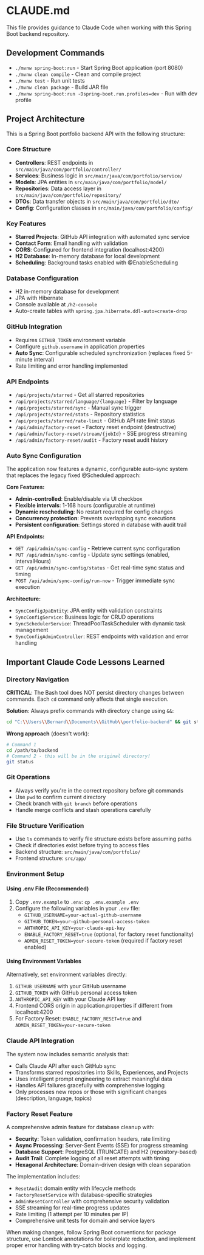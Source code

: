 # CLAUDE.md

This file provides guidance to Claude Code when working with this Spring Boot backend repository.

## Development Commands

- `./mvnw spring-boot:run` - Start Spring Boot application (port 8080)
- `./mvnw clean compile` - Clean and compile project
- `./mvnw test` - Run unit tests
- `./mvnw clean package` - Build JAR file
- `./mvnw spring-boot:run -Dspring-boot.run.profiles=dev` - Run with dev profile

## Project Architecture

This is a Spring Boot portfolio backend API with the following structure:

### Core Structure
- **Controllers**: REST endpoints in `src/main/java/com/portfolio/controller/`
- **Services**: Business logic in `src/main/java/com/portfolio/service/`
- **Models**: JPA entities in `src/main/java/com/portfolio/model/`
- **Repositories**: Data access layer in `src/main/java/com/portfolio/repository/`
- **DTOs**: Data transfer objects in `src/main/java/com/portfolio/dto/`
- **Config**: Configuration classes in `src/main/java/com/portfolio/config/`

### Key Features
- **Starred Projects**: GitHub API integration with automated sync service
- **Contact Form**: Email handling with validation
- **CORS**: Configured for frontend integration (localhost:4200)
- **H2 Database**: In-memory database for local development
- **Scheduling**: Background tasks enabled with @EnableScheduling

### Database Configuration
- H2 in-memory database for development
- JPA with Hibernate
- Console available at `/h2-console`
- Auto-create tables with `spring.jpa.hibernate.ddl-auto=create-drop`

### GitHub Integration
- Requires `GITHUB_TOKEN` environment variable
- Configure `github.username` in application.properties
- **Auto Sync**: Configurable scheduled synchronization (replaces fixed 5-minute interval)
- Rate limiting and error handling implemented

### API Endpoints
- `/api/projects/starred` - Get all starred repositories
- `/api/projects/starred/language/{language}` - Filter by language
- `/api/projects/starred/sync` - Manual sync trigger
- `/api/projects/starred/stats` - Repository statistics
- `/api/projects/starred/rate-limit` - GitHub API rate limit status
- `/api/admin/factory-reset` - Factory reset endpoint (destructive)
- `/api/admin/factory-reset/stream/{jobId}` - SSE progress streaming
- `/api/admin/factory-reset/audit` - Factory reset audit history

### Auto Sync Configuration
The application now features a dynamic, configurable auto-sync system that replaces the legacy fixed @Scheduled approach:

**Core Features:**
- **Admin-controlled**: Enable/disable via UI checkbox
- **Flexible intervals**: 1-168 hours (configurable at runtime)
- **Dynamic rescheduling**: No restart required for config changes
- **Concurrency protection**: Prevents overlapping sync executions
- **Persistent configuration**: Settings stored in database with audit trail

**API Endpoints:**
- `GET /api/admin/sync-config` - Retrieve current sync configuration
- `PUT /api/admin/sync-config` - Update sync settings (enabled, intervalHours)
- `GET /api/admin/sync-config/status` - Get real-time sync status and timing
- `POST /api/admin/sync-config/run-now` - Trigger immediate sync execution

**Architecture:**
- `SyncConfigJpaEntity`: JPA entity with validation constraints
- `SyncConfigService`: Business logic for CRUD operations
- `SyncSchedulerService`: ThreadPoolTaskScheduler with dynamic task management
- `SyncConfigAdminController`: REST endpoints with validation and error handling

## Important Claude Code Lessons Learned

### Directory Navigation
**CRITICAL**: The Bash tool does NOT persist directory changes between commands. Each `cd` command only affects that single execution.

**Solution**: Always prefix commands with directory change using `&&`:
```bash
cd "C:\\Users\\Bernard\\Documents\\GitHub\\portfolio-backend" && git status
```

**Wrong approach** (doesn't work):
```bash
# Command 1
cd /path/to/backend
# Command 2 - this will be in the original directory!
git status
```

### Git Operations
- Always verify you're in the correct repository before git commands
- Use `pwd` to confirm current directory
- Check branch with `git branch` before operations
- Handle merge conflicts and stash operations carefully

### File Structure Verification
- Use `ls` commands to verify file structure exists before assuming paths
- Check if directories exist before trying to access files
- Backend structure: `src/main/java/com/portfolio/`
- Frontend structure: `src/app/`

### Environment Setup

#### Using .env File (Recommended)
1. Copy `.env.example` to `.env`: `cp .env.example .env`
2. Configure the following variables in your `.env` file:
   - `GITHUB_USERNAME=your-actual-github-username`
   - `GITHUB_TOKEN=your-github-personal-access-token`
   - `ANTHROPIC_API_KEY=your-claude-api-key`
   - `ENABLE_FACTORY_RESET=true` (optional, for factory reset functionality)
   - `ADMIN_RESET_TOKEN=your-secure-token` (required if factory reset enabled)

#### Using Environment Variables
Alternatively, set environment variables directly:
1. `GITHUB_USERNAME` with your GitHub username
2. `GITHUB_TOKEN` with GitHub personal access token
3. `ANTHROPIC_API_KEY` with your Claude API key
4. Frontend CORS origin in application.properties if different from localhost:4200
5. For Factory Reset: `ENABLE_FACTORY_RESET=true` and `ADMIN_RESET_TOKEN=your-secure-token`

### Claude API Integration
The system now includes semantic analysis that:
- Calls Claude API after each GitHub sync
- Transforms starred repositories into Skills, Experiences, and Projects
- Uses intelligent prompt engineering to extract meaningful data
- Handles API failures gracefully with comprehensive logging
- Only processes new repos or those with significant changes (description, language, topics)

### Factory Reset Feature
A comprehensive admin feature for database cleanup with:
- **Security**: Token validation, confirmation headers, rate limiting
- **Async Processing**: Server-Sent Events (SSE) for progress streaming
- **Database Support**: PostgreSQL (TRUNCATE) and H2 (repository-based)
- **Audit Trail**: Complete logging of all reset attempts with timing
- **Hexagonal Architecture**: Domain-driven design with clean separation

The implementation includes:
- `ResetAudit` domain entity with lifecycle methods
- `FactoryResetService` with database-specific strategies
- `AdminResetController` with comprehensive security validation
- SSE streaming for real-time progress updates
- Rate limiting (1 attempt per 10 minutes per IP)
- Comprehensive unit tests for domain and service layers

When making changes, follow Spring Boot conventions for package structure, use Lombok annotations for boilerplate reduction, and implement proper error handling with try-catch blocks and logging.